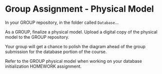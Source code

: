 # Group Assignment - Physical Model

In your GROUP repository, in the folder called `Database`...

As a GROUP, finalize a physical model.  Upload a digital copy of the physical model to the GROUP repository. 

Your group will get a chance to polish the diagram ahead of the group submission for the database portion of the course.

Refer to the GROUP physical model when working on your database initialization HOMEWORK assignment.